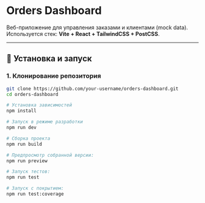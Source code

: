 # Orders Dashboard

Веб-приложение для управления заказами и клиентами (mock data).  
Используется стек: **Vite + React + TailwindCSS + PostCSS**.

---

## 🚀 Установка и запуск

### 1. Клонирование репозитория
```bash
git clone https://github.com/your-username/orders-dashboard.git
cd orders-dashboard

# Установка зависимостей
npm install

# Запуск в режиме разработки
npm run dev

# Сборка проекта
npm run build

# Предпросмотр собранной версии:
npm run preview

# Запуск тестов:
npm run test

# Запуск с покрытием:
npm run test:coverage

